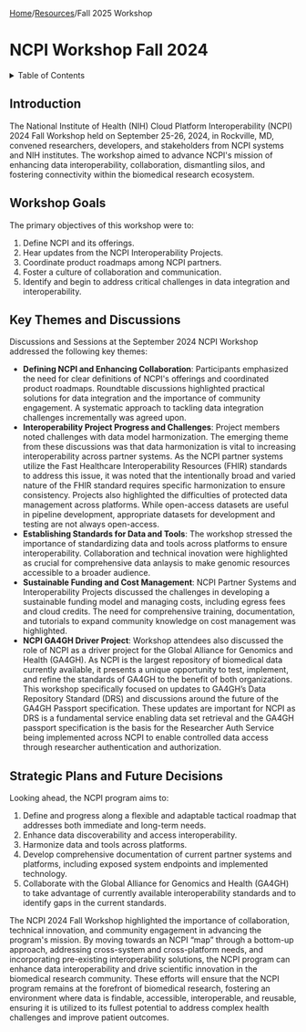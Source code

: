 [Home](https://github.com/NIH-NCPI)/[Resources](README.md)/Fall 2025 Workshop

# NCPI Workshop Fall 2024

<details>
<summary>Table of Contents</summary>

- [Introduction](#-introduction-)
- [Workshop Goals](#-workshop-goals-)
- [Key Themes and Discussion](-key-themes-and-discussions-)
- [Strategic Plans and Future Decisions](#-strategic-plans-and-future-decisions-)

</details>

<h2> Introduction </h2>
The National Institute of Health (NIH) Cloud Platform Interoperability (NCPI) 2024 Fall Workshop held on September 25-26, 2024, in Rockville, MD, convened researchers, developers, and stakeholders from NCPI systems and NIH institutes. The workshop aimed to advance NCPI's mission of enhancing data interoperability, collaboration, dismantling silos, and fostering connectivity within the biomedical research ecosystem.

<h2> Workshop Goals </h2>

The primary objectives of this workshop were to: 
  1. Define NCPI and its offerings.
  2. Hear updates from the NCPI Interoperability Projects.
  3. Coordinate product roadmaps among NCPI partners.
  4. Foster a culture of collaboration and communication.
  5. Identify and begin to address critical challenges in data integration and interoperability.

<h2> Key Themes and Discussions </h2>

Discussions and Sessions at the September 2024 NCPI Workshop addressed the following key themes: 
* **Defining NCPI and Enhancing Collaboration**: Participants emphasized the need for clear definitions of NCPI's offerings and coordinated product roadmaps. Roundtable discussions highlighted practical solutions for data integration and the importance of community engagement. A systematic approach to tackling data integration challenges incrementally was agreed upon.
* **Interoperability Project Progress and Challenges**: Project members noted challenges with data model harmonization. The emerging theme from these discussions was that data harmonization is vital to increasing interoperability across partner systems. As the NCPI partner systems utilize the Fast Healthcare Interoperability Resources (FHIR) standards to address this issue, it was noted that the intentionally broad and varied nature of the FHIR standard requires specific harmonization to ensure consistency. Projects also highlighted the difficulties of protected data management across platforms. While open-access datasets are useful in pipeline development, appropriate datasets for development and testing are not always open-access.
* **Establishing Standards for Data and Tools**: The workshop stressed the importance of standardizing data and tools across platforms to ensure interoperability. Collaboration and technical inovation were highlighted as crucial for comprehensive data anlaysis to make genomic resources accessible to a broader audience.
* **Sustainable Funding and Cost Management**: NCPI Partner Systems and Interoperability Projects discussed the challenges in developing a sustainable funding model and managing costs, including egress fees and cloud credits. The need for comprehensive training, documentation, and tutorials to expand community knowledge on cost management was highlighted.
* **NCPI GA4GH Driver Project**: Workshop attendees also discussed the role of NCPI as a driver project for the Global Alliance for Genomics and Health (GA4GH). As NCPI is the largest repository of biomedical data currently available, it presents a unique opportunity to test, implement, and refine the standards of GA4GH to the benefit of both organizations. This workshop specifically focused on updates to GA4GH’s Data
Repository Standard (DRS) and discussions around the future of the GA4GH Passport specification. These updates are important for NCPI as DRS is a fundamental service enabling data set retrieval and the GA4GH passport specification is the basis for the Researcher Auth Service being implemented across NCPI to enable controlled data access through researcher authentication and authorization.

<h2> Strategic Plans and Future Decisions </h2>

Looking ahead, the NCPI program aims to:
  1. Define and progress along a flexible and adaptable tactical roadmap that addresses both immediate and long-term needs.
  2. Enhance data discoverability and access interoperability.
  3. Harmonize data and tools across platforms.
  4. Develop comprehensive documentation of current partner systems and platforms, including exposed system endpoints and implemented technology.
  5. Collaborate with the Global Alliance for Genomics and Health (GA4GH) to take advantage of currently available interoperability standards and to identify gaps in the current standards.


The NCPI 2024 Fall Workshop highlighted the importance of collaboration, technical innovation, and community engagement in advancing the program's mission. By moving towards an NCPI “map” through a bottom-up approach, addressing cross-system and cross-platform needs, and incorporating pre-existing interoperability solutions, the NCPI program can enhance data interoperability and drive scientific innovation in the biomedical research community. These efforts will ensure that the NCPI program remains at the forefront of biomedical research, fostering an environment where data is findable, accessible, interoperable, and reusable, ensuring it is utilized to its fullest potential to address complex health challenges and improve patient outcomes.






